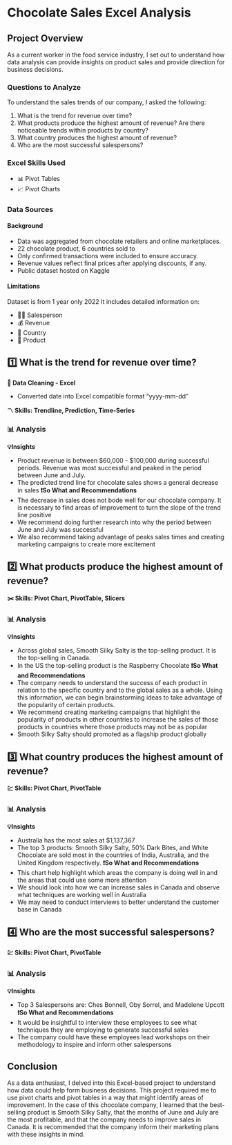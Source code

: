 # Chocolate Sales Excel Analysis

## Project Overview

As a current worker in the food service industry, I set out to understand how data analysis can provide insights on product sales and provide direction for business decisions. 

### Questions to Analyze

To understand the sales trends of our company, I asked the following:

1. What is the trend for revenue over time?
2. What products produce the highest amount of revenue? Are there noticeable trends within products by country?
3. What country produces the highest amount of revenue? 
4. Who are the most successful salespersons? 

### Excel Skills Used 
- 📊 Pivot Tables
- 📈 Pivot Charts

### Data Sources 

#### Background

- Data was aggregated from chocolate retailers and online marketplaces.
- 22 chocolate product, 6 countries sold to
- Only confirmed transactions were included to ensure accuracy.
- Revenue values reflect final prices after applying discounts, if any.
- Public dataset hosted on Kaggle

#### Limitations
Dataset is from 1 year only 2022
It includes detailed information on:
- 👨‍💼 Salesperson
- 💰 Revenue
- 📍 Country
- 🍫 Product


## 1️⃣ What is the trend for revenue over time?

**🧹 Data Cleaning - Excel**
- Converted date into Excel compatible format “yyyy-mm-dd”

**〽️ Skills: Trendline, Prediction, Time-Series**

### 📊 Analysis
**💡Insights**
- Product revenue is between $60,000 - $100,000 during successful periods. Revenue was most successful and peaked in the period between June and July.
- The predicted trend line for chocolate sales shows a general decrease in sales
**❗So What and Recommendations**
- The decrease in sales does not bode well for our chocolate company. It is necessary to find areas of improvement to turn the slope of the trend line positive
- We recommend doing further research into why the period between June and July was successful
- We also recommend taking advantage of peaks sales times and creating marketing campaigns to create more excitement

## 2️⃣ What products produce the highest amount of revenue?

**✂️ Skills: Pivot Chart, PivotTable, Slicers**

### 📊 Analysis
**💡Insights**
- Across global sales, Smooth Silky Salty is the top-selling product. It is the top-selling in Canada.
- In the US the top-selling product is the Raspberry Chocolate
**❗So What and Recommendations**
- The company needs to understand the success of each product in relation to the specific country and to the global sales as a whole. Using this information, we can begin brainstorming ideas to take advantage of the popularity of certain products.
- We recommend creating marketing campaigns that highlight the popularity of products in other countries to increase the sales of those products in countries where those products may not be as popular
- Smooth Silky Salty should promoted as a flagship product globally 

## 3️⃣ What country produces the highest amount of revenue? 

**💹 Skills: Pivot Chart, PivotTable**

### 📊 Analysis
**💡Insights**
- Australia has the most sales at $1,137,367
- The top 3 products: Smooth Silky Salty, 50% Dark Bites, and White Chocolate are sold most in the countries of India, Australia, and the United Kingdom respectively. 
**❗So What and Recommendations**
- This chart help highlight which areas the company is doing well in and the areas that could use some more attention
- We should look into how we can increase sales in Canada and observe what techniques are working well in Australia
- We may need to conduct interviews to better understand the customer base in Canada  

## 4️⃣ Who are the most successful salespersons? 

**💹 Skills: Pivot Chart, PivotTable**

### 📊 Analysis
**💡Insights**
- Top 3 Salespersons are: Ches Bonnell, Oby Sorrel, and Madelene Upcott  
**❗So What and Recommendations**
- It would be insightful to interview these employees to see what techniques they are employing to generate successful sales
- The company could have these employees lead workshops on their methodology to inspire and inform other salespersons

## Conclusion
As a data enthusiast, I delved into this Excel-based project to understand how data could help form business decisions. This project required me to use pivot charts and pivot tables in a way that might identify areas of improvement. In the case of this chocolate company, I learned that the best-selling product is Smooth Silky Salty, that the months of June and July are the most profitable, and that the company needs to improve sales in Canada. It is recommended that the company inform their marketing plans with these insights in mind.  
